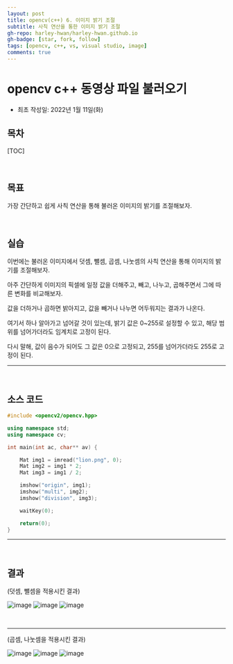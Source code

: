 ```yaml
---
layout: post
title: opencv(c++) 6. 이미지 밝기 조절
subtitle: 사칙 연산을 통한 이미지 밝기 조절
gh-repo: harley-hwan/harley-hwan.github.io
gh-badge: [star, fork, follow]
tags: [opencv, c++, vs, visual studio, image]
comments: true
---
```


# opencv c++ 동영상 파일 불러오기

- 최초 작성일: 2022년 1월 11일(화)

## 목차

[TOC]

<br/>

## 목표

가장 간단하고 쉽게 사칙 연산을 통해 불러온 이미지의 밝기를 조절해보자.

<br/>

## 실습

이번에는 불러온 이미지에서 덧셈, 뺄셈, 곱셈, 나눗셈의 사칙 연산을 통해 이미지의 밝기를 조절해보자.

아주 간단하게 이미지의 픽셀에 일정 값을 더해주고, 빼고, 나누고, 곱해주면서 그에 따른 변화를 비교해보자.

값을 더하거나 곱하면 밝아지고, 값을 빼거나 나누면 어두워지는 결과가 나온다.

여기서 하나 알아가고 넘어갈 것이 있는데, 밝기 값은 0~255로 설정할 수 있고, 해당 범위를 넘어가더라도 임계치로 고정이 된다.

다시 말해, 값이 음수가 되어도 그 값은 0으로 고정되고, 255를 넘어가더라도 255로 고정이 된다.

---

<br/>

## 소스 코드

```c++
#include <opencv2/opencv.hpp>

using namespace std;
using namespace cv;

int main(int ac, char** av) {

	Mat img1 = imread("lion.png", 0);
	Mat img2 = img1 * 2;
	Mat img3 = img1 / 2;

	imshow("origin", img1);
	imshow("multi", img2);
	imshow("division", img3);

	waitKey(0);

	return(0);
}
```

---

<br/>

## 결과

(덧셈, 뺄셈을 적용시킨 결과)

![image](https://user-images.githubusercontent.com/68185569/148863998-0140755a-a3d9-4a4c-9511-ba69054aa879.png)
![image](https://user-images.githubusercontent.com/68185569/148864021-e77a4b93-5004-40d2-b53a-8cf2d10f7339.png)
![image](https://user-images.githubusercontent.com/68185569/148864044-b1fe0a7a-6fd1-4559-804d-2b93a07e07b3.png)

<br/>

---

(곱셈, 나눗셈을 적용시킨 결과)

![image](https://user-images.githubusercontent.com/68185569/148864150-00261084-a0e1-4fc6-8fb4-544423eff6de.png)
![image](https://user-images.githubusercontent.com/68185569/148864161-bb910a91-0896-42de-ba8f-9e9e9200b9f2.png)
![image](https://user-images.githubusercontent.com/68185569/148864173-afb09df5-3bab-45be-8451-801f98fbc605.png)



